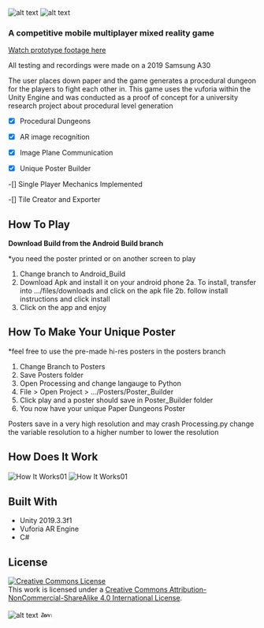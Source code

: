 <img src="https://github.com/Something-relevant/paper-dungeons/blob/master/Images/LogoType2.png" alt="alt text" align="center" width="70%" height="70%">

<img src="https://github.com/Something-relevant/paper-dungeons/blob/master/Images/Asset%2043LineBreak01.png" alt="alt text" align="center" width="50%" height="50%">

### A competitive mobile multiplayer mixed reality game

<a rel="video" href="https://youtu.be/21Mcv413tt8">Watch prototype footage here</a>

All testing and recordings were made on a 2019 Samsung A30

The user places down paper and the game generates a procedural dungeon for the players to fight each other in. 
This game uses the vuforia within the Unity Engine and was conducted as a proof of concept for a university 
research project about procedural level generation


-[x] Procedural Dungeons

-[x] AR image recognition

-[x] Image Plane Communication

-[x] Unique Poster Builder

-[] Single Player Mechanics Implemented

-[] Tile Creator and Exporter


## How To Play
**Download Build from the Android Build branch**

*you need the poster printed or on another screen to play

1. Change branch to Android_Build
2. Download Apk and install it on your android phone
  2a. To install, transfer into .../files/downloads and click on the apk file
  2b. follow install instructions and click install
3. Click on the app and enjoy


## How To Make Your Unique Poster

*feel free to use the pre-made hi-res posters in the posters branch

1. Change Branch to Posters
2. Save Posters folder
3. Open Processing and change langauge to Python
4. File > Open Project > .../Posters/Poster_Builder 
5. Click play and a poster should save in Poster_Builder folder
6. You now have your unique Paper Dungeons Poster

Posters save in a very high resolution and may crash Processing.py
change the variable resolution to a higher number to lower the resolution


## How Does It Work

<img src="https://github.com/Something-relevant/paper-dungeons/blob/master/Images/HowItWorks01.png" alt="How It Works01" align="center" width="90%" height="90%">

<img src="https://github.com/Something-relevant/paper-dungeons/blob/master/Images/HowItWorks02.png" alt="How It Works01" align="center" width="90%" height="90%">



## Built With

* Unity 2019.3.3f1
* Vuforia AR Engine
* C#


## License

<a rel="license" href="http://creativecommons.org/licenses/by-nc-sa/4.0/"><img alt="Creative Commons License" style="border-width:0" src="https://i.creativecommons.org/l/by-nc-sa/4.0/88x31.png" /></a><br />This work is licensed under a <a rel="license" href="http://creativecommons.org/licenses/by-nc-sa/4.0/">Creative Commons Attribution-NonCommercial-ShareAlike 4.0 International License</a>.

<img src="https://github.com/Something-relevant/paper-dungeons/blob/master/Images/Asset%2043LineBreak01.png" alt="alt text" align="center" width="50%" height="50%">



<img src="https://github.com/Something-relevant/paper-dungeons/blob/master/Images/Asset%203%404x.png" alt="Zenn" align="center" width="5%" height="5%">
